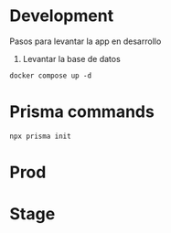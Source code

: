 # Development

Pasos para levantar la app en desarrollo

1. Levantar la base de datos

```
docker compose up -d
```

# Prisma commands

```
npx prisma init
```

# Prod

# Stage
